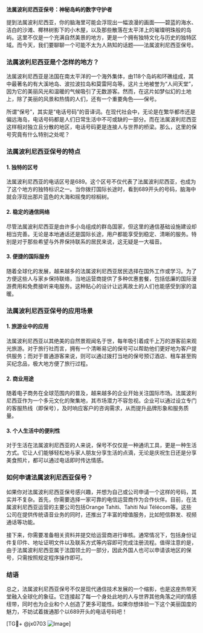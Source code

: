 **法属波利尼西亚保号：神秘岛屿的数字守护者**

提到法属波利尼西亚，你的脑海里可能会浮现出一幅浪漫的画面——碧蓝的海水、洁白的沙滩、椰林树影下的小木屋，以及那些散落在太平洋上的璀璨明珠般的岛屿。这里不仅是一个充满自然美景的地方，更是一个拥有独特文化与历史的独特区域。而今天，我们要聊聊一个可能不太为人熟知的话题——法属波利尼西亚保号。

### 法属波利尼西亚是个怎样的地方？

法属波利尼西亚是法国在南太平洋的一个海外集体，由118个岛屿和环礁组成，其中最著名的有大溪地岛、波拉波拉岛和莫雷阿岛等。这片土地被誉为“人间天堂”，因为它的美丽风光和温暖的气候吸引了无数游客。然而，在这片如梦似幻的土地上，除了美丽的风景和热情的人们，还有一个重要角色——保号。

所谓“保号”，其实是“电话号码”的音译词。在现代社会中，无论是在繁华都市还是偏远海岛，电话号码都是人们日常生活中不可或缺的一部分。而在法属波利尼西亚这样相对独立且分散的地区，电话号码更是连接人与世界的桥梁。那么，这里的保号究竟有什么特别之处呢？

### 法属波利尼西亚保号的特点

#### 1. **独特的区号**
法属波利尼西亚的电话区号是689。这个区号不仅代表了法属波利尼西亚，也成为了这个地方的独特标识之一。当你拨打国际长途时，看到689开头的号码，脑海中就会浮现出那片蓝色的大海和摇曳的棕榈树。

#### 2. **稳定的通信网络**
尽管法属波利尼西亚是由许多小岛组成的群岛国家，但这里的通信基础设施建设却相当完善。无论是本地通话还是国际长途，用户都能享受到稳定、清晰的服务。特别是对于那些希望与外界保持联系的居民来说，这无疑是一大福音。

#### 3. **便捷的国际服务**
随着全球化的发展，越来越多的法属波利尼西亚居民选择在国外工作或学习。为了方便这些人与家乡保持联络，当地运营商提供了多种优惠套餐，包括低廉的国际漫游费用和免费接听来电服务。这种贴心的设计让远离故土的人们也能感受到家的温暖。

### 法属波利尼西亚保号的应用场景

#### 1. **旅游业中的应用**
法属波利尼西亚以其绝美的自然景观闻名于世，每年吸引着成千上万的游客前来观光旅游。对于旅行社而言，拥有一个清晰易记的保号可以帮助他们更好地为客户提供服务；而对于普通游客来说，则可以通过拨打当地的保号预订酒店、租车甚至购买纪念品，极大地方便了旅行过程。

#### 2. **商业用途**
随着电子商务在全球范围内的普及，越来越多的企业开始关注国际市场。法属波利尼西亚作为一个多元文化的聚集地，其市场潜力不容忽视。企业可以通过设立专门的客服热线（即保号），及时响应客户的咨询需求，从而提升品牌形象和服务质量。

#### 3. **个人生活中的便利性**
对于生活在法属波利尼西亚的人来说，保号不仅仅是一种通讯工具，更是一种生活方式。它让人们能够轻松地与家人朋友分享生活的点滴，无论是庆祝生日还是分享美食照片，都可以通过电话即时传达情感。

### 如何申请法属波利尼西亚保号？

如果你对法属波利尼西亚保号感兴趣，并想为自己或公司申请一个这样的号码，其实并不复杂。首先，你需要选择一家可靠的电信运营商作为合作伙伴。目前，在法属波利尼西亚运营的主要公司包括Orange Tahiti、Tahiti Nui Télécom等。这些公司在提供传统语音业务的同时，还推出了丰富的增值服务，比如短信群发、视频通话等功能。

接下来，你需要准备相关资料并提交给运营商进行审核。通常情况下，包括身份证件复印件、地址证明文件以及联系方式等内容即可完成注册流程。值得注意的是，由于法属波利尼西亚属于法国领土的一部分，因此外国人也可以申请该地区的保号，只需按照规定程序操作即可。

### 结语

总之，法属波利尼西亚保号不仅是现代通信技术发展的一个缩影，也是这座热带天堂融入全球化的象征。它连接起了每一个身处此地的人与世界其他角落之间的情感纽带，同时也为企业和个人创造了更多可能性。如果你想体验一下这个美丽国度的魅力，不妨试着拨通那个以689开头的电话号码吧！

[TG💪+ @jx0703 ![Image](https://github.com/user-attachments/assets/dbca1d08-cadb-493c-b0ec-ad6f7a83f270)]
